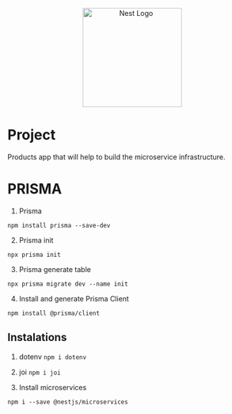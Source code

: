 <p align="center">
  <a href="http://nestjs.com/" target="blank"><img src="https://nestjs.com/img/logo-small.svg" width="200" alt="Nest Logo" /></a>
</p>

# Project
Products app that will help to build the microservice infrastructure.

# PRISMA
1. Prisma
```
npm install prisma --save-dev
```

2. Prisma init
```
npx prisma init
```

3. Prisma generate table
```
npx prisma migrate dev --name init
```

4. Install and generate Prisma Client
```
npm install @prisma/client
```

## Instalations
1. dotenv
```npm i dotenv```

2. joi
```npm i joi```

3. Install microservices
```
npm i --save @nestjs/microservices
```
